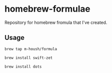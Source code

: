 # homebrew-formulae

Repository for homebrew fromula that I've created.

## Usage

```bash
brew tap m-housh/formula
```

```bash
brew install swift-zet
```

```bash
brew install dots
```
